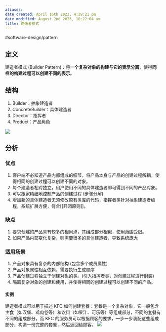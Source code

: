 ```yaml
---
aliases: 
date created: April 16th 2023, 4:39:21 pm
date modified: August 2nd 2023, 10:22:04 am
title: 建造者模式
---
```

#software-design/pattern

## 定义

建造者模式 (Builder Pattern)：将**一个复杂对象的构建与它的表示分离**，使得**同样的构建过程可以创建不同的表示**。

## 结构

1. Builder：抽象建造者
2. ConcreteBuilder：具体建造者
3. Director：指挥者
4. Product：产品角色

![](https://spricoder.oss-cn-shanghai.aliyuncs.com/2021-Software-System-Design/img/lec04/2.png)

## 分析

### 优点
1. 客户端不必知道产品内部组成的细节，将产品本身与产品的创建过程解耦，使得相同的创建过程可以创建不同的对象。
2. 每个建造者相对独立，用户使用不同的具体建造者即可得到不同的产品对象。
3. 可以跟家精细地控制产品的创建过程 (步骤分解)
4. 增加新的具体建造者无须修改原有类库的代码，指挥者类针对抽象建造者编程，系统扩展方便，符合[[开闭原则]]。

### 缺点
1. 要求创建的产品具有较多的相同点，其组成部分相似，使用范围受限。
2. 如果产品内部变化复杂，则需要很多的具体建造者，导致系统庞大

### 适用场景
1. 产品对象具有复杂的内部结构 (包含多个成员属性)
2. 产品对象属性相互依赖，需要执行生成顺序
3. 产品创建过程独立于创建对象的类。(引入指挥者类，对创建过程进行封装)
4. 隔离复杂对象的创建和使用，并使得相同的创建过程可以创建不同的产品。

#### 实例
建造者模式可以用于描述 KFC 如何创建套餐：套餐是一个复杂对象，它一般包含主食（如汉堡、鸡肉卷等）和饮料（如果汁、可乐等）等组成部分，不同的套餐有不同的组成部分，而 KFC 的服务员可以根据顾客的要求，一步一步装配这些组成部分，构造一份完整的套餐，然后返回给顾客。
![](https://spricoder.oss-cn-shanghai.aliyuncs.com/2021-Software-System-Design/img/lec04/3.png)